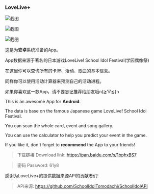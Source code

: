 ### LoveLive+

![截图](http://imgsrc.baidu.com/forum/w%3D580/sign=2d50f394b5119313c743ffb855380c10/425edbfaaf51f3deca9c843293eef01f3a297906.jpg)

![截图](http://imgsrc.baidu.com/forum/w%3D580/sign=da04a4c929dda3cc0be4b82831e83905/d66bfb54564e9258403bbbb89b82d158ccbf4e25.jpg)

![截图](http://imgsrc.baidu.com/forum/w%3D580/sign=eb643cce59df8db1bc2e7c6c3923dddb/98589f12c8fcc3ce74f9f4659545d688d43f2077.jpg)

这是为**安卓**系统准备的App。

App数据来源于著名的日本游戏LoveLive! School Idol Festival(学园偶像祭)

在这里你可以查询所有的卡牌、活动、歌曲的基本信息。

同样你可以使用活动计算器来预测自己的活动进程。

如果你喜欢这一款App，请不要忘记推荐给朋友哦n(≧▽≦)n

This is an awesome App for **Android**.

The data is base on the famous Japanese game LoveLive! School Idol Festival.

You can scan the whole card, event and song gallery.

You can use the calculator to help you predict your event in the game.

If you like it, don't forget to **recommend** the App to your friends!

> 下载链接
> Download link: 
> https://pan.baidu.com/s/1bphxBS7

> 密码
> Password: 
> 61y8

感谢为LoveLive+的提供数据来源API的贡献者们!
> API来源: https://github.com/SchoolIdolTomodachi/SchoolIdolAPI